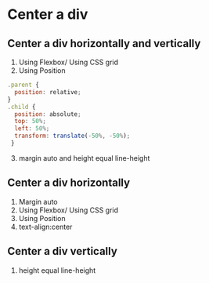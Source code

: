 # Center a div

## Center a div horizontally and vertically

1. Using Flexbox/ Using CSS grid
2. Using Position

```javascript
.parent {
  position: relative;
}
.child {
  position: absolute;
  top: 50%;
  left: 50%;
  transform: translate(-50%, -50%);
 }
```

3. margin auto and height equal line-height

## Center a div horizontally

1. Margin auto
2. Using Flexbox/ Using CSS grid
3. Using Position
4. text-align:center

## Center a div vertically

1. height equal line-height
